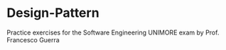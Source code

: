 # Design-Pattern
Practice exercises for the Software Engineering UNIMORE exam by Prof. Francesco Guerra
